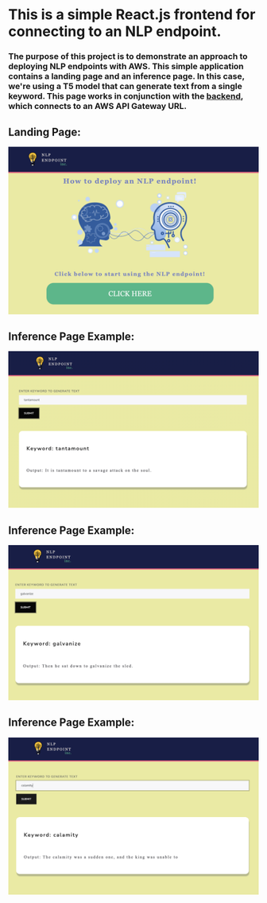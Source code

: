 # This is a simple React.js frontend for connecting to an NLP endpoint. 

### The purpose of this project is to demonstrate an approach to deploying NLP endpoints with AWS. This simple application contains a landing page and an inference page. In this case, we're using a T5 model that can generate text from a single keyword. This page works in conjunction with the [backend](https://github.com/s-cafferty-nlp/nlp_endpoint_backend), which connects to an AWS API Gateway URL.

## Landing Page:

![](https://github.com/s-cafferty-nlp/nlp_endpoint_frontend/blob/main/public/images/nlp_frontend_1.png)

## Inference Page Example:
![](https://github.com/s-cafferty-nlp/nlp_endpoint_frontend/blob/main/public/images/nlp_frontend_5.png)

## Inference Page Example:
![](https://github.com/s-cafferty-nlp/nlp_endpoint_frontend/blob/main/public/images/nlp_frontend_3.png)

## Inference Page Example:
![](https://github.com/s-cafferty-nlp/nlp_endpoint_frontend/blob/main/public/images/nlp_frontend_2.png)
